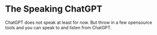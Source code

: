 # The Speaking ChatGPT

ChatGPT does not speak at least for now. But throw in a few opensource tools and you can speak to and listen from ChatGPT.